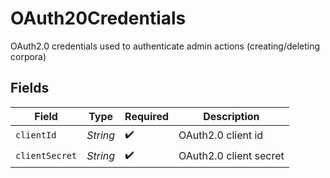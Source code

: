 # OAuth20Credentials

OAuth2.0 credentials used to authenticate admin actions (creating/deleting corpora)


## Fields

| Field                  | Type                   | Required               | Description            |
| ---------------------- | ---------------------- | ---------------------- | ---------------------- |
| `clientId`             | *String*               | :heavy_check_mark:     | OAuth2.0 client id     |
| `clientSecret`         | *String*               | :heavy_check_mark:     | OAuth2.0 client secret |